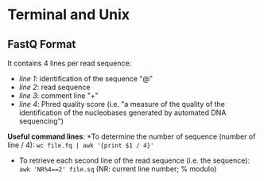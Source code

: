 # Terminal and Unix 

## FastQ Format 
It contains 4 lines per read sequence: 
* _line 1_: identification of the sequence "@" 
* _line 2_: read sequence 
* _line 3_: comment line "+"
* _line 4_: Phred quality score (i.e. "a measure of the quality of the identification of the nucleobases generated by automated DNA sequencing")

**Useful command lines**: 
*To determine the number of sequence (number of line / 4): 
`wc file.fq | awk '{print $1 / 4}'`
* To retrieve each second line of the read sequence (i.e. the sequence): `awk 'NR%4==2' file.sq` (NR: current line number; % modulo)



